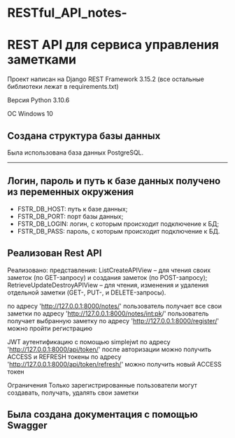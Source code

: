 # RESTful_API_notes-

# REST API для сервиса управления заметками
Проект написан на Django REST Framework 3.15.2 (все остальные библиотеки лежат в requirements.txt)

Версия Python 3.10.6

ОС Windows 10


## Создана структура базы данных
Была использована база данных PostgreSQL.
***
## Логин, пароль и путь к базе данных получено из переменных окружения
* FSTR_DB_HOST: путь к базе данных;
* FSTR_DB_PORT: порт базы данных;
* FSTR_DB_LOGIN: логин, с которым происходит подключение к БД;
* FSTR_DB_PASS: пароль, с которым происходит подключение к БД.
  
## Реализован Rest API


Реализовано:
      представления:
                ListCreateAPIView – для чтения своих заметок (по GET-запросу) и создания заметок (по POST-запросу);
                RetrieveUpdateDestroyAPIView – для чтения, изменения и удаления отдельной заметки (GET-, PUT-, и DELETE-запросы).

по адресу 'http://127.0.0.1:8000/notes/' пользователь получает все свои заметки
по адресу 'http://127.0.0.1:8000/notes/<int:pk>/' пользователь получает выбранную заметку
по адресу 'http://127.0.0.1:8000/register/' можно пройти регистрацию


JWT аутентификацию с помощью simplejwt
по адресу 'http://127.0.0.1:8000/api/token/' после авторизации можно получить ACCESS и REFRESH токены
по адресу 'http://127.0.0.1:8000/api/token/refresh/' можно получить новый ACCESS токен


Ограничения
Только зарегистрированные пользователи могут создавать, получать, удалять свои заметки

## Была создана документация с помощью Swagger
